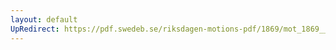 ```yaml
---
layout: default
UpRedirect: https://pdf.swedeb.se/riksdagen-motions-pdf/1869/mot_1869__ak__00013/mot_1869__ak__00013_001.pdf
---
```

